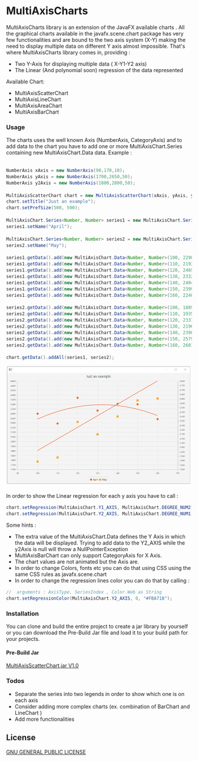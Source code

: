# MultiAxisCharts

MultiAxisCharts library is an extension of the JavaFX available charts . All the graphical charts available in the javafx.scene.chart package has very few functionalities and are bound to the two axis system (X-Y) making the need to display multiple data on different Y axis almost impossible. That's where MultiAxisCharts library comes in, providing :
  - Two Y-Axis for displaying multiple data ( X-Y1-Y2 axis)
  - The Linear (And polynomial soon) regression of the data represented

Available Chart:
  - MultiAxisScatterChart
  - MultiAxisLineChart
  - MultiAxisAreaChart 
  - MultiAxisBarChart


### Usage

The charts uses the well known Axis (NumberAxis, CategoryAxis) and to add data to the chart you have to add one or more MultiAxisChart.Series<?,?> containing new MultiAxisChart.Data<?,?> data. Example :

```java

NumberAxis xAxis = new NumberAxis(90,170,10);
NumberAxis yAxis = new NumberAxis(1700,2650,50);
NumberAxis y2Axis = new NumberAxis(1800,2800,50);

MultiAxisScatterChart chart = new MultiAxisScatterChart(xAxis, yAxis, y2Axis);
chart.setTitle("Just an example");
chart.setPrefSize(500, 500);

MultiAxisChart.Series<Number, Number> series1 = new MultiAxisChart.Series<Number, Number>();
series1.setName("April");

MultiAxisChart.Series<Number, Number> series2 = new MultiAxisChart.Series<Number, Number>();
series2.setName("May");

series1.getData().add(new MultiAxisChart.Data<Number, Number>(100, 2298, MultiAxisChart.Y1_AXIS));
series1.getData().add(new MultiAxisChart.Data<Number, Number>(110, 2193, MultiAxisChart.Y1_AXIS));
series1.getData().add(new MultiAxisChart.Data<Number, Number>(120, 2469, MultiAxisChart.Y1_AXIS));
series1.getData().add(new MultiAxisChart.Data<Number, Number>(130, 2332, MultiAxisChart.Y1_AXIS));
series1.getData().add(new MultiAxisChart.Data<Number, Number>(140, 2404, MultiAxisChart.Y1_AXIS));
series1.getData().add(new MultiAxisChart.Data<Number, Number>(150, 2399, MultiAxisChart.Y1_AXIS));
series1.getData().add(new MultiAxisChart.Data<Number, Number>(160, 2240, MultiAxisChart.Y1_AXIS));

series2.getData().add(new MultiAxisChart.Data<Number, Number>(100, 1889, MultiAxisChart.Y2_AXIS));
series2.getData().add(new MultiAxisChart.Data<Number, Number>(110, 1935, MultiAxisChart.Y2_AXIS));
series2.getData().add(new MultiAxisChart.Data<Number, Number>(120, 2337, MultiAxisChart.Y2_AXIS));
series2.getData().add(new MultiAxisChart.Data<Number, Number>(130, 2196, MultiAxisChart.Y2_AXIS));
series2.getData().add(new MultiAxisChart.Data<Number, Number>(140, 2398, MultiAxisChart.Y2_AXIS));
series2.getData().add(new MultiAxisChart.Data<Number, Number>(150, 2579, MultiAxisChart.Y2_AXIS));
series2.getData().add(new MultiAxisChart.Data<Number, Number>(160, 2601, MultiAxisChart.Y2_AXIS));

chart.getData().addAll(series1, series2);
```

![MultiAxisScatterChart ](./preview/ScatterChart.png)

In order to show the Linear regression for each y axis you have to call :

```java
chart.setRegression(MultiAxisChart.Y1_AXIS, MultiAxisChart.DEGREE_NUM2); // quadratic
chart.setRegression(MultiAxisChart.Y2_AXIS, MultiAxisChart.DEGREE_NUM1); // linear
```

Some hints :
- The extra value of the MultiAxisChart.Data defines the Y Axis in which the data will be displayed. Trying to add data to the Y2_AXIS while the y2Axis is null will throw a NullPointerException
- MultiAxisBarChart can only support CategoryAxis for X Axis.
- The chart values are not animated but the Axis are.
- In order to change Colors, fonts etc you can do that using CSS using the same CSS rules as javafx.scene.chart
- In order to change the regression lines color you can do that by calling :

```java
//  arguments : AxisType, SeriesIndex , Color.Web as String
chart.setRegressionColor(MultiAxisChart.Y2_AXIS, 0, "#FBA71B");
```

### Installation
 
You can clone and build the entire project to create a jar library by yourself or you can download the Pre-Build Jar file and load it to your build path for your projects.

#### Pre-Build Jar 
[MultiAxisScatterChart.jar V1.0](https://github.com/JKostikiadis/MultiAxisCharts/raw/master/build/MultiAxisCharts.jar)


### Todos

 - Separate the series into two legends in order to show which one is on each axis
 - Consider adding more complex charts (ex. combination of BarChart and LineChart )
 - Add more functionalities

License
----

[GNU GENERAL PUBLIC LICENSE](LICENSE)



